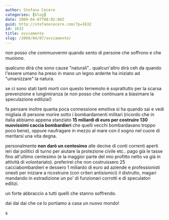 ```yaml
---
author: Stefano Cecere
categories: [blog]
date: 2009-04-07T08:02:08Z
guid: http://stefanocecere.com/?p=1632
id: 1632
title: ovviamente
slug: /2009/04/07/ovviamente/
---
```


non posso che commuovermi quando sento di persone che soffrono e che muoiono.
  
qualcuno dirà che sono cause "naturali".. qualcun'altro dirà ceh da quando l'essere umano ha preso in mano un legno ardente ha iniziato ad "umanizzare" la natura.
  
se ci sono stati tanti morti con questo terremoto è soprattutto per la scarsa prevenzione e lungimiranza (e non posso che continuare a biasimare la speculazione edilizia!)

fa pensare inoltre quanta poca connessione emotiva si ha quando sai e vedi migliaia di persone morire sotto i bombardamenti militari (ricordo che in italia abbiamo appena stanziato **15 miliardi di euro per costruire 130 nuovissimi caccia bombardieri** che quelli vecchi bombardavano troppo poco bene), oppure naufragare in mezzo al mare con il sogno nel cuore di meritarsi una vita degna.

personalmente **non darò un centesimo** alle decine di conti correnti aperti ieri dai politici di turno per aiutare la protezione civile etc.. pago già le tasse fino all'ultimo centesimo (e la maggior parte del mio profitto netto va già in attività di volontariato). preferirei che non costruissero 25 cacciabombardieri e dessero 1 miliardo di euro ad aziende e professionisti onesti per iniziare a ricostruire (con criteri antisismici) il distrutto, magari mandando in estradizione un po' di funzionari corrotti e di speculatori edilizi.

un forte abbraccio a tutti quelli che stanno soffrendo.
  
dai dai dai che ce lo portiamo a casa un nuovo mondo!
  
s
